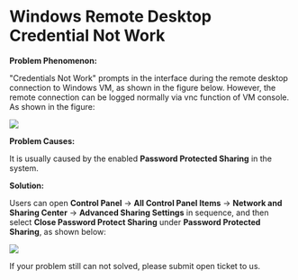 # Windows Remote Desktop Credential Not Work
**Problem Phenomenon:**

"Credentials Not Work" prompts in the interface during the remote desktop connection to Windows VM, as shown in the figure below. However, the remote connection can be logged normally via vnc function of VM console. As shown in the figure:

![](https://github.com/jdcloudcom/cn/blob/edit/image/Elastic-Compute/Virtual-Machine/Windows/Windows%E8%BF%9C%E7%A8%8B%E6%8A%A5%E5%87%AD%E6%8D%AE%E6%97%A0%E6%B3%95%E5%B7%A5%E4%BD%9C01.png)

**Problem Causes:**

It is usually caused by the enabled **Password Protected Sharing** in the system.



**Solution:**

Users can open **Control Panel** → **All Control Panel Items** → **Network and Sharing Center** → **Advanced Sharing Settings** in sequence, and then select **Close Password Protect Sharing** under **Password Protected Sharing**, as shown below:

![](https://github.com/jdcloudcom/cn/blob/edit/image/Elastic-Compute/Virtual-Machine/Windows/Windows%E8%BF%9C%E7%A8%8B%E6%8A%A5%E5%87%AD%E6%8D%AE%E6%97%A0%E6%B3%95%E5%B7%A5%E4%BD%9C02.png)

If your problem still can not solved, please submit open ticket to us.
